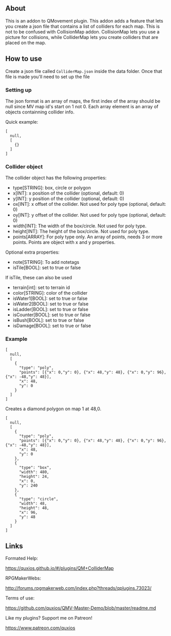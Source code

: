 

## AboutThis is an addon to QMovement plugin. This addon adds a feature that letsyou create a json file that contains a list of colliders for each map.This is not to be confused with CollisionMap addon. CollisionMap lets youuse a picture for collisions, while ColliderMap lets you create collidersthat are placed on the map.

## How to useCreate a json file called `ColliderMap.json` inside the data folder.Once that file is made you'll need to set up the file

### **Setting up**The json format is an array of maps, the first index of the array should benull since MV map id's start on 1 not 0. Each array element is an array ofobjects containning collider info.Quick example:~~~[  null,  [    {}  ]]~~~

### **Collider object**The collider object has the following properties:- type[STRING]: box, circle or polygon- x[INT]: x position of the collider (optional, default: 0)- y[INT]: y position of the collider (optional, default: 0)- ox[INT]: x offset of the collider. Not used for poly type (optional, default: 0)- oy[INT]: y offset of the collider. Not used for poly type (optional, default: 0)- width[INT]: The width of the box/circle. Not used for poly type.- height[INT]: The height of the box/circle. Not used for poly type.- points[ARRAY]: For poly type only. An array of points, needs 3 or more points. Points are object with x and y properties.Optional extra properties:- note[STRING]: To add notetags- isTile[BOOL]: set to true or falseIf isTile, these can also be used- terrain[int]: set to terrain id- color[STRING]: color of the collider- isWater1[BOOL]: set to true or false- isWater2[BOOL]: set to true or false- isLadder[BOOL]: set to true or false- isCounter[BOOL]: set to true or false- isBush[BOOL]: set to true or false- isDamage[BOOL]: set to true or false

### **Example**~~~[  null,  [    {      "type": "poly",      "points": [{"x": 0,"y": 0}, {"x": 48,"y": 48}, {"x": 0,"y": 96}, {"x": -48,"y": 48}],      "x": 48,      "y": 0    }  ]]~~~Creates a diamond polygon on map 1 at 48,0.~~~[  null,  [    {      "type": "poly",      "points": [{"x": 0,"y": 0}, {"x": 48,"y": 48}, {"x": 0,"y": 96}, {"x": -48,"y": 48}],      "x": 48,      "y": 0    },    {      "type": "box",      "width": 480,      "height": 24,      "x": 0,      "y": 240    },    {      "type": "circle",      "width": 48,      "height": 48,      "x": 96,      "y": 48    }  ]]~~~

## LinksFormated Help: https://quxios.github.io/#/plugins/QM+ColliderMapRPGMakerWebs: http://forums.rpgmakerweb.com/index.php?threads/qplugins.73023/Terms of use: https://github.com/quxios/QMV-Master-Demo/blob/master/readme.mdLike my plugins? Support me on Patreon! https://www.patreon.com/quxios